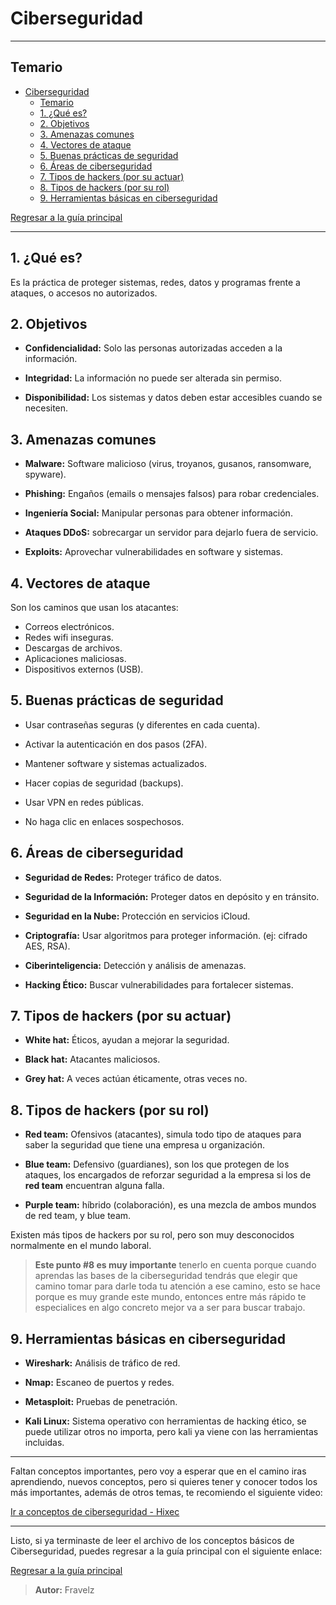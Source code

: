 # Ciberseguridad

---

## Temario

- [Ciberseguridad](#ciberseguridad)
  - [Temario](#temario)
  - [1. ¿Qué es?](#1-qué-es)
  - [2. Objetivos](#2-objetivos)
  - [3. Amenazas comunes](#3-amenazas-comunes)
  - [4. Vectores de ataque](#4-vectores-de-ataque)
  - [5. Buenas prácticas de seguridad](#5-buenas-prácticas-de-seguridad)
  - [6. Áreas de ciberseguridad](#6-áreas-de-ciberseguridad)
  - [7. Tipos de hackers (por su actuar)](#7-tipos-de-hackers-por-su-actuar)
  - [8. Tipos de hackers (por su rol)](#8-tipos-de-hackers-por-su-rol)
  - [9. Herramientas básicas en ciberseguridad](#9-herramientas-básicas-en-ciberseguridad)

[Regresar a la guía principal](./../readme.md#0-conceptos-b%C3%A1sicos-leer-archivo)

---

## 1. ¿Qué es?

Es la práctica de proteger sistemas, redes, datos y programas frente a ataques, o accesos no autorizados.

## 2. Objetivos

- **Confidencialidad:** Solo las personas autorizadas acceden a la información.

- **Integridad:** La información no puede ser alterada sin permiso.

- **Disponibilidad:** Los sistemas y datos deben estar accesibles cuando se necesiten.

## 3. Amenazas comunes

- **Malware:** Software malicioso (virus, troyanos, gusanos, ransomware, spyware).

- **Phishing:** Engaños (emails o mensajes falsos) para robar credenciales.

- **Ingeniería Social:** Manipular personas para obtener información.

- **Ataques DDoS:** sobrecargar un servidor para dejarlo fuera de servicio.

- **Exploits:** Aprovechar vulnerabilidades en software y sistemas.

## 4. Vectores de ataque

Son los caminos que usan los atacantes:

- Correos electrónicos.
- Redes wifi inseguras.
- Descargas de archivos.
- Aplicaciones maliciosas.
- Dispositivos externos (USB).

## 5. Buenas prácticas de seguridad

- Usar contraseñas seguras (y diferentes en cada cuenta).

- Activar la autenticación en dos pasos (2FA).

- Mantener software y sistemas actualizados.

- Hacer copias de seguridad (backups).

- Usar VPN en redes públicas.

- No haga clic en enlaces sospechosos.

## 6. Áreas de ciberseguridad

- **Seguridad de Redes:** Proteger tráfico de datos.

- **Seguridad de la Información:** Proteger datos en depósito y en tránsito.

- **Seguridad en la Nube:** Protección en servicios iCloud.

- **Criptografía:** Usar algoritmos para proteger información. (ej: cifrado AES, RSA).

- **Ciberinteligencia:** Detección y análisis de amenazas.

- **Hacking Ético:** Buscar vulnerabilidades para fortalecer sistemas.

## 7. Tipos de hackers (por su actuar)

- **White hat:** Éticos, ayudan a mejorar la seguridad.

- **Black hat:** Atacantes maliciosos.

- **Grey hat:** A veces actúan éticamente, otras veces no.

## 8. Tipos de hackers (por su rol)

- **Red team:** Ofensivos (atacantes), simula todo tipo de ataques para saber la seguridad que tiene una empresa u organización.

- **Blue team:** Defensivo (guardianes), son los que protegen de los ataques, los encargados de reforzar seguridad a la empresa si los de **red team** encuentran alguna falla.

- **Purple team:** híbrido (colaboración), es una mezcla de ambos mundos de red team, y blue team.

Existen más tipos de hackers por su rol, pero son muy desconocidos normalmente en el mundo laboral.

> **Este punto #8 es muy importante** tenerlo en cuenta porque cuando aprendas las bases de la ciberseguridad tendrás que elegir que camino tomar para darle toda tu atención a ese camino, esto se hace porque es muy grande este mundo, entonces entre más rápido te especialices en algo concreto mejor va a ser para buscar trabajo.

## 9. Herramientas básicas en ciberseguridad

- **Wireshark:** Análisis de tráfico de red.

- **Nmap:** Escaneo de puertos y redes.

- **Metasploit:** Pruebas de penetración.

- **Kali Linux:** Sistema operativo con herramientas de hacking ético, se puede utilizar otros no importa, pero kali ya viene con las herramientas incluidas.

---

Faltan conceptos importantes, pero voy a esperar que en el camino iras aprendiendo, nuevos conceptos, pero si quieres tener y conocer todos los más importantes, además de otros temas, te recomiendo el siguiente video:

[Ir a conceptos de ciberseguridad - Hixec](https://www.youtube.com/watch?v=spMYZHepjko)

---

Listo, si ya terminaste de leer el archivo de los conceptos básicos de Ciberseguridad, puedes regresar a la guía principal con el siguiente enlace:

[Regresar a la guía principal](./../readme.md#0-conceptos-b%C3%A1sicos-leer-archivo)

> **Autor:** Fravelz

